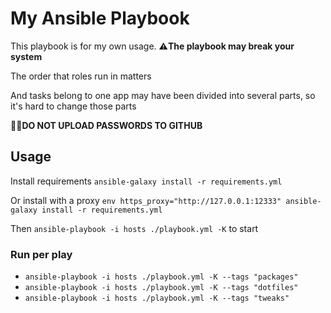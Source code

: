 # My Ansible Playbook

This playbook is for my own usage. **⚠️The playbook may break your system**

The order that roles run in matters

And tasks belong to one app may have been divided into several parts, so it's hard to change those parts

**✋🏻DO NOT UPLOAD PASSWORDS TO GITHUB**

## Usage

Install requirements `ansible-galaxy install -r requirements.yml`

Or install with a proxy `env https_proxy="http://127.0.0.1:12333" ansible-galaxy install -r requirements.yml`

Then `ansible-playbook -i hosts ./playbook.yml -K` to start

### Run per play

- `ansible-playbook -i hosts ./playbook.yml -K --tags "packages"`
- `ansible-playbook -i hosts ./playbook.yml -K --tags "dotfiles"`
- `ansible-playbook -i hosts ./playbook.yml -K --tags "tweaks"`
